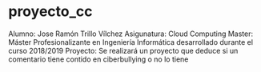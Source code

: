 # proyecto_cc
Alumno: Jose Ramón Trillo Vílchez
Asigunatura: Cloud Computing
Master: Máster Profesionalizante en Ingeniería Informática desarrollado durante el curso 2018/2019
Proyecto: Se realizará un proyecto que deduce si un comentario tiene contido en ciberbullying o no lo tiene
